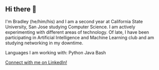 ## Hi there 👋
<!--
**StanchPillow55/StanchPillow55** is a ✨ _special_ ✨ repository because its `README.md` (this file) appears on your GitHub profile.

Here are some ideas to get you started:

- 🔭 I’m currently working on ...
- 🌱 I’m currently learning ...
- 👯 I’m looking to collaborate on ...
- 🤔 I’m looking for help with ...
- 💬 Ask me about ...
- 📫 How to reach me: ...
- 😄 Pronouns: ...
- ⚡ Fun fact: ...
-->
I'm Bradley (he/him/his) and I am a second year at California State University, San Jose studying Computer Science. I am actively experimenting with different areas of technology. Of late, I have been participating in Artificial Intelligence and Machine Learning club and am studying networking in my downtime. 

Languages I am working with:
Python
Java
Bash

[Connect with me on LinkedIn!](www.linkedin.com/in/bradley-haraguchi)
